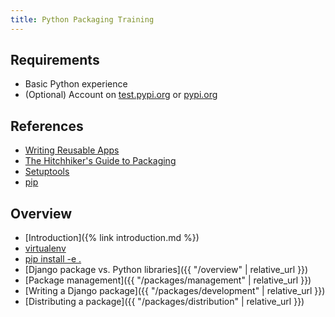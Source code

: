 ```yaml
---
title: Python Packaging Training
---
```


## Requirements
- Basic Python experience
- (Optional) Account on [test.pypi.org](https://test.pypi.org) or [pypi.org](https://pypi.org)

## References

- [Writing Reusable Apps](https://docs.djangoproject.com/en/2.2/intro/reusable-apps/)
- [The Hitchhiker's Guide to Packaging](https://the-hitchhikers-guide-to-packaging.readthedocs.io/en/latest/quickstart.html)
- [Setuptools](https://setuptools.readthedocs.io/en/latest/)
- [pip](https://pip.pypa.io/en/stable/installing/)

## Overview

- [Introduction]({% link introduction.md %})
- [virtualenv]()
- [pip install -e .]()
- [Django package vs. Python libraries]({{ "/overview" | relative_url }})
- [Package management]({{ "/packages/management" | relative_url }})
- [Writing a Django package]({{ "/packages/development" | relative_url }})
- [Distributing a package]({{ "/packages/distribution" | relative_url }})
